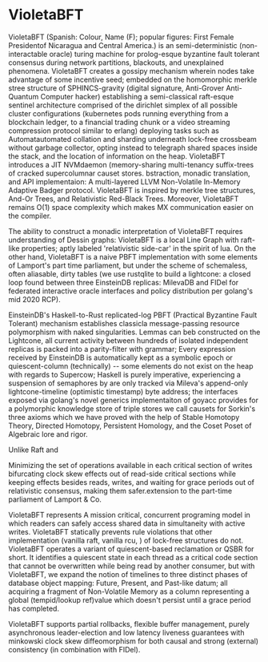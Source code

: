 # VioletaBFT

VioletaBFT (Spanish: Colour, Name (F); popular figures: First Female Presidentof Nicaragua and Central America.) is an semi-deterministic (non-interactable oracle) turing machine for prolog-esque byzantine fault tolerant consensus during network partitions, blackouts, and unexplained phenomena. VioletaBFT creates a gossipy mechanism wherein nodes take advantage of some incentive seed; embedded on the homomorphic merkle stree structure of SPHINCS-gravity (digital signature, Anti-Grover Anti-Quantum Computer hacker) establishing a semi-classical raft-esque sentinel architecture comprised of the dirichlet simplex of all possible cluster configurations (kubernetes pods running everything from a blockchain ledger, to a financial trading chunk or a video streaming compression protocol similar to erlang) deploying tasks such as Automatautomated collation and sharding underneath lock-free crossbeam without garbage collector, opting instead to telegraph shared spaces inside the stack, and the location of information on the heap. VioletaBFT introduces a JIT NVMdaemon (memory-sharing multi-tenancy suffix-trees of cracked supercolumnar causet stores.  bstraction, monadic translation, and API implementaion: A multi-layered LLVM Non-Volatile In-Memory Adaptive Badger protocol. VioletaBFT is inspired by merkle tree structures, And-Or Trees, and Relativistic Red-Black Trees. Moreover, VioletaBFT remains O(1) space complexity which makes MX communication easier on the compiler. 

The ability to construct a monadic interpretation of VioletaBFT requires understanding of Dessin graphs: VioletaBFT is a local Line Graph with raft-like properties; aptly labeled 'relativistic side-car' in the spirit of lua. On the other hand, VioletaBFT is a naive PBFT implementation with some elements of Lamport's part time parliament, but under the scheme of schemaless, often aliasable, dirty tables (we use rustqlite to build a lightcone: a closed loop found between three EinsteinDB replicas: MilevaDB and FIDel for federated interactive oracle interfaces and policy distribution per golang's mid 2020 RCP).

EinsteinDB's Haskell-to-Rust replicated-log PBFT (Practical Byzantine Fault Tolerant) mechanism establishes classicla message-passing resource polymorphism with naked singularities. Lemmas can beb constructed on the Lightcone, all current activity between hundreds of isolated independent replicas is packed into a parity-filter with grammar; Every expression received by EinsteinDB is automatically kept as a symbolic epoch or quiescent-column (technically) -- some elements do not exist on the heap with regards to Supercow; Haskell is purely imperative, experiencing a suspension of semaphores by are only tracked via Mileva's append-only lightcone-timeline (optimistic timestamp) byte address; the interfaces exposed via golang's novel generics implementaiton of goyacc provides for a polymorphic knowledge store of triple stores we call causets for Sorkin's three axioms which we have proved with the help of Stable Homotopy Theory, Directed Homotopy, Persistent Homology, and the Coset Poset of Algebraic lore and rigor. 

Unlike Raft and 

Minimizing the set of operations available in each critical section of writes bifurcating clock skew effects out of read-side critical sections while keeping effects besides reads, writes, and waiting for grace periods out of relativistic consensus, making them safer.extension to the part-time parliament of Lamport & Co.

 VioletaBFT represents A mission critical, concurrent programing model in which readers can safely access shared data in simultaneity with active writes. VioletaBFT statically prevents rule violations that other implementation (vanilla raft,  vanilla rcu, ) of lock-free structures do not. VioletaBFT operates a variant of quiescent-based reclamation or QSBR for short. It identifies a quiescent state in each thread as a critical code section that cannot be overwritten while being read by another consumer, but with VioletaBFT, we expand the notion of timelines to three distinct phases of database object mapping: Future, Present, and Past-like datum; all acquiring a fragment of Non-Volatile Memory as a column representing a global (tempid/lookup ref)value which doesn't persist until a grace period has completed.

 VioletaBFT supports partial rollbacks, flexible buffer management, purely asynchronous leader-election and low latency liveness guarantees with minkowski clock skew diffeomorphism for both causal and strong (external) consistency (in combination with FIDel). 


